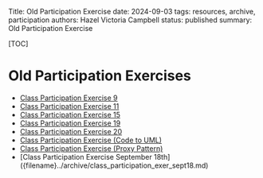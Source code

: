Title: Old Participation Exercise
date: 2024-09-03
tags: resources, archive, participation
authors: Hazel Victoria Campbell
status: published
summary: Old Participation Exercise

[TOC]

# Old Participation Exercises

* [Class Participation Exercise 9]({filename}../archive/class_participation_exer9.md)
* [Class Participation Exercise 11]({filename}../archive/class_participation_exer11.md)
* [Class Participation Exercise 15]({filename}../archive/class_participation_exer15.md)
* [Class Participation Exercise 19]({filename}../archive/class_participation_exer19.md)
* [Class Participation Exercise 20]({filename}../archive/class_participation_exer20.md)
* [Class Participation Exercise (Code to UML)]({filename}../archive/class_participation_exer_codeToUML.md)
* [Class Participation Exercise (Proxy Pattern)]({filename}../archive/Class_Participation_Exercise_Proxy_Pattern.md)
* [Class Participation Exercise September 18th] ({filename}../archive/class_participation_exer_sept18.md)
